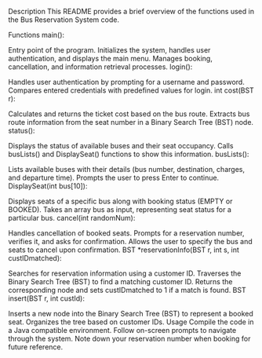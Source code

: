 
Description
This README provides a brief overview of the functions used in the Bus Reservation System code.

Functions
main():

Entry point of the program.
Initializes the system, handles user authentication, and displays the main menu.
Manages booking, cancellation, and information retrieval processes.
login():

Handles user authentication by prompting for a username and password.
Compares entered credentials with predefined values for login.
int cost(BST r):

Calculates and returns the ticket cost based on the bus route.
Extracts bus route information from the seat number in a Binary Search Tree (BST) node.
status():

Displays the status of available buses and their seat occupancy.
Calls busLists() and DisplaySeat() functions to show this information.
busLists():

Lists available buses with their details (bus number, destination, charges, and departure time).
Prompts the user to press Enter to continue.
DisplaySeat(int bus[10]):

Displays seats of a specific bus along with booking status (EMPTY or BOOKED).
Takes an array bus as input, representing seat status for a particular bus.
cancel(int randomNum):

Handles cancellation of booked seats.
Prompts for a reservation number, verifies it, and asks for confirmation.
Allows the user to specify the bus and seats to cancel upon confirmation.
BST *reservationInfo(BST r, int s, int custIDmatched):

Searches for reservation information using a customer ID.
Traverses the Binary Search Tree (BST) to find a matching customer ID.
Returns the corresponding node and sets custIDmatched to 1 if a match is found.
BST insert(BST r, int custId):

Inserts a new node into the Binary Search Tree (BST) to represent a booked seat.
Organizes the tree based on customer IDs.
Usage
Compile the code in a Java compatible environment.
Follow on-screen prompts to navigate through the system.
Note down your reservation number when booking for future reference.
